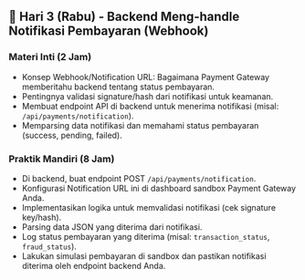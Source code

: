 ## 📆 Hari 3 (Rabu) - Backend Meng-handle Notifikasi Pembayaran (Webhook)

### Materi Inti (2 Jam)
- Konsep Webhook/Notification URL: Bagaimana Payment Gateway memberitahu backend tentang status pembayaran.
- Pentingnya validasi signature/hash dari notifikasi untuk keamanan.
- Membuat endpoint API di backend untuk menerima notifikasi (misal: `/api/payments/notification`).
- Memparsing data notifikasi dan memahami status pembayaran (success, pending, failed).

### Praktik Mandiri (8 Jam)
- Di backend, buat endpoint POST `/api/payments/notification`.
- Konfigurasi Notification URL ini di dashboard sandbox Payment Gateway Anda.
- Implementasikan logika untuk memvalidasi notifikasi (cek signature key/hash).
- Parsing data JSON yang diterima dari notifikasi.
- Log status pembayaran yang diterima (misal: `transaction_status`, `fraud_status`).
- Lakukan simulasi pembayaran di sandbox dan pastikan notifikasi diterima oleh endpoint backend Anda.
